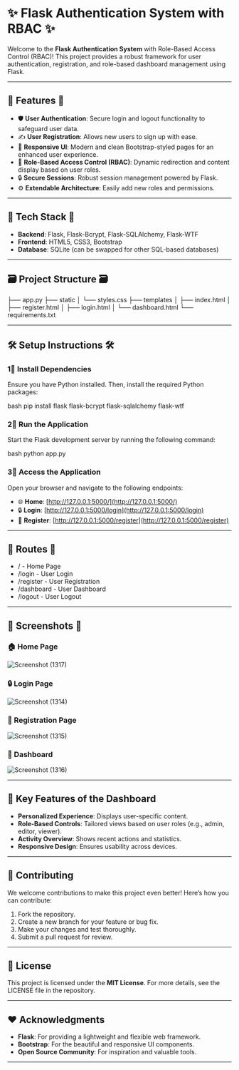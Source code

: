 # ✨ Flask Authentication System with RBAC ✨

Welcome to the **Flask Authentication System** with Role-Based Access Control (RBAC)! This project provides a robust framework for user authentication, registration, and role-based dashboard management using Flask.

---

## 🚀 Features 🚀

- 🛡 **User Authentication**: Secure login and logout functionality to safeguard user data.
- ✍ **User Registration**: Allows new users to sign up with ease.
- 🎨 **Responsive UI**: Modern and clean Bootstrap-styled pages for an enhanced user experience.
- 📄 **Role-Based Access Control (RBAC)**: Dynamic redirection and content display based on user roles.
- 🔒 **Secure Sessions**: Robust session management powered by Flask.
- ⚙️ **Extendable Architecture**: Easily add new roles and permissions.

---

## 🔋 Tech Stack 🔋

- **Backend**: Flask, Flask-Bcrypt, Flask-SQLAlchemy, Flask-WTF
- **Frontend**: HTML5, CSS3, Bootstrap
- **Database**: SQLite (can be swapped for other SQL-based databases)

---

## 🗃️ Project Structure 🗃️

├── app.py
├── static
│   └── styles.css
├── templates
│   ├── index.html
│   ├── register.html
│   ├── login.html
│   └── dashboard.html
└── requirements.txt


---

## 🛠️ Setup Instructions 🛠️

### 1⃣ Install Dependencies
Ensure you have Python installed. Then, install the required Python packages:

bash
pip install flask flask-bcrypt flask-sqlalchemy flask-wtf


### 2⃣ Run the Application
Start the Flask development server by running the following command:

bash
python app.py


### 3⃣ Access the Application
Open your browser and navigate to the following endpoints:

- 🌐 **Home**: [http://127.0.0.1:5000/](http://127.0.0.1:5000/)
- 🔒 **Login**: [http://127.0.0.1:5000/login](http://127.0.0.1:5000/login)
- 📝 **Register**: [http://127.0.0.1:5000/register](http://127.0.0.1:5000/register)

---

## 📜 Routes 📜

- / - Home Page
- /login - User Login
- /register - User Registration
- /dashboard - User Dashboard
- /logout - User Logout

---

## 🎨 Screenshots 🎨

### 🏠 Home Page
![Screenshot (1317)](https://github.com/user-attachments/assets/ce83d200-6fd2-41b8-95f6-258410dd1310)

### 🔒 Login Page
![Screenshot (1314)](https://github.com/user-attachments/assets/b1cbba15-9feb-4b2a-9c24-f0df2e4b23be)

### 📝 Registration Page
![Screenshot (1315)](https://github.com/user-attachments/assets/2bce110e-dfd9-4c06-b623-4ab654208bfc)

### 🔹 Dashboard
![Screenshot (1316)](https://github.com/user-attachments/assets/844deefa-2967-4470-9f9f-ae2a1fc7b063)

---

## 💎 Key Features of the Dashboard

- **Personalized Experience**: Displays user-specific content.
- **Role-Based Controls**: Tailored views based on user roles (e.g., admin, editor, viewer).
- **Activity Overview**: Shows recent actions and statistics.
- **Responsive Design**: Ensures usability across devices.

---

## 🤝 Contributing

We welcome contributions to make this project even better! Here’s how you can contribute:

1. Fork the repository.
2. Create a new branch for your feature or bug fix.
3. Make your changes and test thoroughly.
4. Submit a pull request for review.

---

## 📝 License

This project is licensed under the **MIT License**. For more details, see the LICENSE file in the repository.

---

## ❤ Acknowledgments

- **Flask**: For providing a lightweight and flexible web framework.
- **Bootstrap**: For the beautiful and responsive UI components.
- **Open Source Community**: For inspiration and valuable tools.

---
